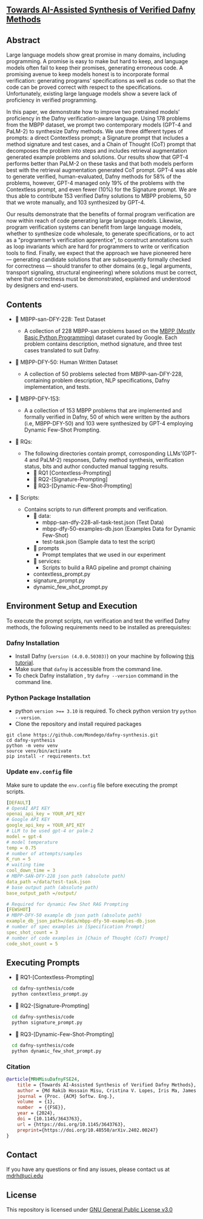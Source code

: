 
## [Towards AI-Assisted Synthesis of Verified Dafny Methods](https://arxiv.org/abs/2402.00247)

## Abstract
Large language models show great promise in many domains, including programming. A promise is easy to make but hard to keep, and language models often fail to keep their promises, generating erroneous code. A promising avenue to keep models honest is to incorporate formal verification: generating programs’ specifications as well as code so that the code can be proved correct with respect to the specifications. Unfortunately, existing large language models show a severe lack of proficiency in verified programming. 

In this paper, we demonstrate how to improve two pretrained models’ proficiency in the Dafny verification-aware language. Using 178 problems from the MBPP dataset, we prompt two contemporary models (GPT-4 and PaLM-2) to synthesize Dafny methods. We use three different types of prompts: a direct Contextless prompt; a Signature prompt that includes a method signature and test cases, and a Chain of Thought (CoT) prompt that decomposes the problem into steps and includes retrieval augmentation generated example problems and solutions. Our results show that GPT-4 performs better than PaLM-2 on these tasks and that both models perform best with the retrieval augmentation generated CoT prompt. GPT-4 was able to generate verified, human-evaluated, Dafny methods for 58% of the problems, however, GPT-4 managed only 19% of the problems with the Contextless prompt, and even fewer (10%) for the Signature prompt. We are thus able to contribute 153 verified Dafny solutions to MBPP problems, 50 that we wrote manually, and 103 synthesized by GPT-4. 

Our results demonstrate that the benefits of formal program verification are now within reach of code generating large language models. Likewise, program verification systems can benefit from large language models, whether to synthesize code wholesale, to generate specifications, or to act as a "programmer’s verification apprentice", to construct annotations such as loop invariants which are hard for programmers to write or verification tools to find. Finally, we expect that the approach we have pioneered here — generating candidate solutions that are subsequently formally checked for correctness — should transfer to other domains (e.g., legal arguments, transport signaling, structural engineering) where solutions must be correct, where that correctness must be demonstrated, explained and understood by designers and end-users.

## Contents

- 📂 MBPP-san-DFY-228: Test Dataset
  - A collection of 228 MBPP-san problems based on the [MBPP (Mostly Basic Python
Programming)](https://github.com/google-research/google-research/tree/master/mbpp) dataset curated by Google. Each problem contains description,
method signature, and three test cases translated to suit Dafny.

- 📂 MBPP-DFY-50: Human Written Dataset
  - A collection of 50 problems selected from MBPP-san-DFY-228, containing problem description, NLP specifications, Dafny implementation, and tests.
  
- 📂 MBPP-DFY-153:
  -  A a collection of 153 MBPP problems that are implemented and formally verified in Dafny, 50 of which were written by the authors (i.e, MBPP-DFY-50) and 103 were synthesized by GPT-4 employing Dynamic Few-Shot Prompting.

- 📂 RQs:
  - The following directories contain prompt, corrosponding LLMs'(GPT-4 and PaLM-2) responses, Dafny method synthesis, verification status, bits and author conducted manual tagging results.
    - 📂 RQ1 [Contextless-Prompting]
    - 📂 RQ2-[Signature-Prompting]
    - 📂 RQ3-[Dynamic-Few-Shot-Prompting]
- 📂 Scripts:
  - Contains scripts to run different prompts and verification.
    - 📂 data:
      - mbpp-san-dfy-228-all-task-test.json (Test Data)
      - mbpp-dfy-50-examples-db.json (Examples Data for Dynamic Few-Shot)
      - test-task.json (Sample data to test the script)
    - 📂 prompts
      - Prompt templates that we used in our experiment
    - 📂 services:
      - Scripts to build a RAG pipeline and prompt chaining
    - contextless_prompt.py
    - signature_prompt.py
    - dynamic_few_shot_prompt.py
  
## Environment Setup and Execution
To execute the prompt scripts, run verification and test the verified Dafny methods, 
the following requirements need to be installed as prerequisites:

### Dafny Installation
  - Install Dafny (``version (4.0.0.50303)``) on your machine by following [this tutorial](https://github.com/dafny-lang/dafny/wiki/INSTALL).
  - Make sure that ``dafny`` is accessible from the command line.
  - To check Dafny installation , try ``dafny --version`` command in the command line.
  
### Python Package Installation
 -  python ``version >== 3.10`` is required. To check python version try ``python --version``.
   - Clone the repository and install required packages
  ```
  git clone https://github.com/Mondego/dafny-synthesis.git
  cd dafny-synthesis
  python -m venv venv
  source venv/bin/activate
  pip install -r requirements.txt
  ```
### Update `env.config` file
Make sure to update the `env.config` file before executing the prompt scripts.

``` yml
[DEFAULT]
# OpenAI API KEY
openai_api_key = YOUR_API_KEY
# Google API KEY
google_api_key = YOUR_API_KEY
# LLM to be used gpt-4 or palm-2
model = gpt-4
# model temperature
temp = 0.75
# number of attempts/samples
K_run = 5
# waiting time
cool_down_time = 3
# MBPP-SAN-DFY-228 json path (absolute path)
data_path =/data/test-task.json
# base output path (absolute path)
base_output_path =/output/

# Required for dynamic Few Shot RAG Prompting
[FEWSHOT]
# MBPP-DFY-50 example db json path (absolute path)
example_db_json_path=/data/mbpp-dfy-50-examples-db.json
# number of spec examples in [Specification Prompt]
spec_shot_count = 3
# number of code examples in [Chain of Thought (CoT) Prompt]
code_shot_count = 5
```

## Executing Prompts
  - 📜 RQ1-[Contextless-Prompting]
```bash 
  cd dafny-synthesis/code
  python contextless_prompt.py
```
  - 📜 RQ2-[Signature-Prompting]
```bash 
  cd dafny-synthesis/code
  python signature_prompt.py
```
  - 📜 RQ3-[Dynamic-Few-Shot-Prompting]
```bash 
  cd dafny-synthesis/code
  python dynamic_few_shot_prompt.py
```


### Citation
```bibtex
@article{MRHMisuDafnyFSE24,
    title = {Towards AI-Assisted Synthesis of Verified Dafny Methods},
    author = {Md Rakib Hossain Misu, Cristina V. Lopes, Iris Ma, James Noble},
    journal = {Proc. {ACM} Softw. Eng.},
    volume  = {1},
    number  = {{FSE}},
    year = {2024},
    doi = {10.1145/3643763},
    url = {https://doi.org/10.1145/3643763},
    preprint={https://doi.org/10.48550/arXiv.2402.00247}
}
```

## Contact
If you have any questions or find any issues, please contact us at [mdrh@uci.edu](mailto:mdrh@uci.edu)


## License
This repository is licensed under [GNU General Public License v3.0](LICENSE)
